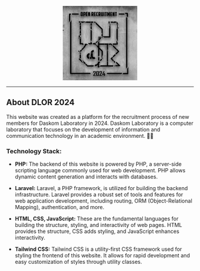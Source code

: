 <p align="center">
  <a href="https://github.com/Alizaaaja4/Web_DLOR24/blob/main/public/assets/homepage/LogoDlor24.jpg">
    <img src="https://github.com/Alizaaaja4/Web_DLOR24/blob/main/public/assets/homepage/LogoDlor24.jpg" alt="Logo DLOR24" width="200" height="200">
  </a>
</p>

------

## About DLOR 2024

This website was created as a platform for the recruitment process of new members for Daskom Laboratory in 2024. Daskom Laboratory is a computer laboratory that focuses on the development of information and communication technology in an academic environment. 🎉🎉

### Technology Stack:

- **PHP:** The backend of this website is powered by PHP, a server-side scripting language commonly used for web development. PHP allows dynamic content generation and interacts with databases.
  
- **Laravel:** Laravel, a PHP framework, is utilized for building the backend infrastructure. Laravel provides a robust set of tools and features for web application development, including routing, ORM (Object-Relational Mapping), authentication, and more.
  
- **HTML, CSS, JavaScript:** These are the fundamental languages for building the structure, styling, and interactivity of web pages. HTML provides the structure, CSS adds styling, and JavaScript enhances interactivity.
  
- **Tailwind CSS:** Tailwind CSS is a utility-first CSS framework used for styling the frontend of this website. It allows for rapid development and easy customization of styles through utility classes.

